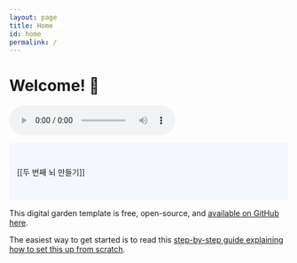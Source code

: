 ```yaml
---
layout: page
title: Home
id: home
permalink: /
---
```


# Welcome! 🌱

<audio controls autoplay>
  <source src="/assets/pianobgm.m4a" type="audio/x-m4a">
  Your browser does not support the audio element.
</audio>

<p style="padding: 3em 1em; background: #f5f7ff; border-radius: 4px;">
	[[두 번째 뇌 만들기]]
</p>



This digital garden template is free, open-source, and [available on GitHub here](https://github.com/maximevaillancourt/digital-garden-jekyll-template).

The easiest way to get started is to read this [step-by-step guide explaining how to set this up from scratch](https://maximevaillancourt.com/blog/setting-up-your-own-digital-garden-with-jekyll).

<style>
  .wrapper {
    max-width: 46em;
  }
</style>
